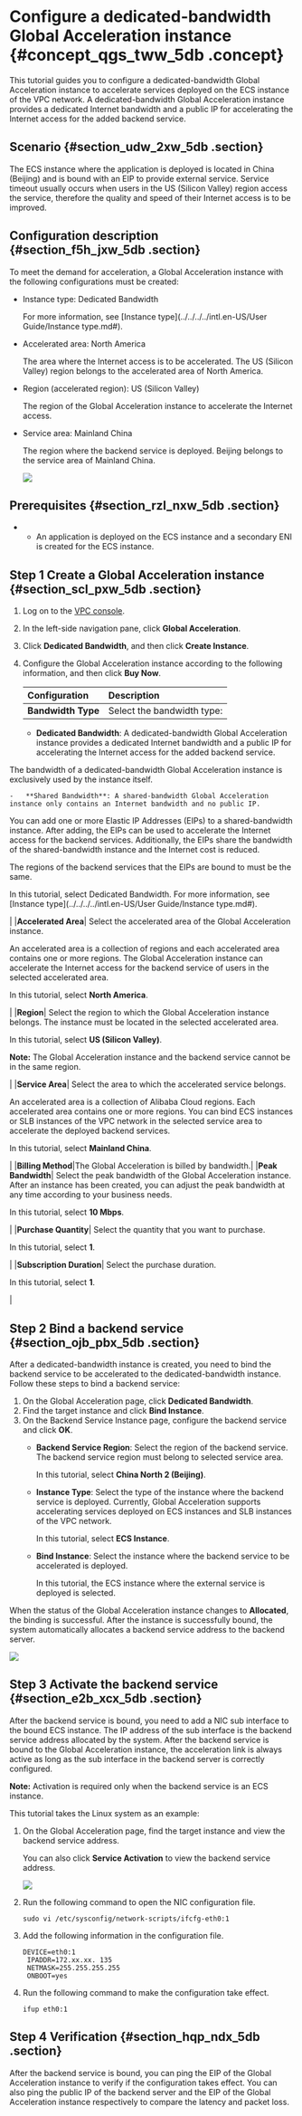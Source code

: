 # Configure a dedicated-bandwidth Global Acceleration instance {#concept_qgs_tww_5db .concept}

This tutorial guides you to configure a dedicated-bandwidth Global Acceleration instance to accelerate services deployed on the ECS instance of the VPC network. A dedicated-bandwidth Global Acceleration instance provides a dedicated Internet bandwidth and a public IP for accelerating the Internet access for the added backend service.

## Scenario {#section_udw_2xw_5db .section}

The ECS instance where the application is deployed is located in China \(Beijing\) and is bound with an EIP to provide external service. Service timeout usually occurs when users in the US \(Silicon Valley\) region access the service, therefore the quality and speed of their Internet access is to be improved.

## Configuration description {#section_f5h_jxw_5db .section}

To meet the demand for acceleration, a Global Acceleration instance with the following configurations must be created:

-   Instance type: Dedicated Bandwidth

    For more information, see [Instance type](../../../../intl.en-US/User Guide/Instance type.md#).

-   Accelerated area: North America

    The area where the Internet access is to be accelerated. The US \(Silicon Valley\) region belongs to the accelerated area of North America.

-   Region \(accelerated region\): US \(Silicon Valley\)

    The region of the Global Acceleration instance to accelerate the Internet access.

-   Service area: Mainland China

    The region where the backend service is deployed. Beijing belongs to the service area of Mainland China.

    ![](http://static-aliyun-doc.oss-cn-hangzhou.aliyuncs.com/assets/img/12632/15330078901372_en-US.png)


## Prerequisites {#section_rzl_nxw_5db .section}

-   -   An application is deployed on the ECS instance and a secondary ENI is created for the ECS instance.


## Step 1 Create a Global Acceleration instance {#section_scl_pxw_5db .section}

1.  Log on to the [VPC console](https://vpcnext.console.aliyun.com).
2.  In the left-side navigation pane, click **Global Acceleration**.
3.  Click **Dedicated Bandwidth**, and then click **Create Instance**.
4.  Configure the Global Acceleration instance according to the following information, and then click **Buy Now**.

    |Configuration|Description|
    |:------------|:----------|
    |**Bandwidth Type**| Select the bandwidth type:

    -   **Dedicated Bandwidth**: A dedicated-bandwidth Global Acceleration instance provides a dedicated Internet bandwidth and a public IP for accelerating the Internet access for the added backend service.

The bandwidth of a dedicated-bandwidth Global Acceleration instance is exclusively used by the instance itself.

    -   **Shared Bandwidth**: A shared-bandwidth Global Acceleration instance only contains an Internet bandwidth and no public IP.

You can add one or more Elastic IP Addresses \(EIPs\) to a shared-bandwidth instance. After adding, the EIPs can be used to accelerate the Internet access for the backend services. Additionally, the EIPs share the bandwidth of the shared-bandwidth instance and the Internet cost is reduced.

The regions of the backend services that the EIPs are bound to must be the same.

 In this tutorial, select Dedicated Bandwidth. For more information, see [Instance type](../../../../intl.en-US/User Guide/Instance type.md#).

 |
    |**Accelerated Area**| Select the accelerated area of the Global Acceleration instance.

 An accelerated area is a collection of regions and each accelerated area contains one or more regions. The Global Acceleration instance can accelerate the Internet access for the backend service of users in the selected accelerated area.

 In this tutorial, select **North America**.

 |
    |**Region**| Select the region to which the Global Acceleration instance belongs. The instance must be located in the selected accelerated area.

 In this tutorial, select **US \(Silicon Valley\)**.

 **Note:** The Global Acceleration instance and the backend service cannot be in the same region.

 |
    |**Service Area**| Select the area to which the accelerated service belongs.

 An accelerated area is a collection of Alibaba Cloud regions. Each accelerated area contains one or more regions. You can bind ECS instances or SLB instances of the VPC network in the selected service area to accelerate the deployed backend services.

 In this tutorial, select **Mainland China**.

 |
    |**Billing Method**|The Global Acceleration is billed by bandwidth.|
    |**Peak Bandwidth**| Select the peak bandwidth of the Global Acceleration instance. After an instance has been created, you can adjust the peak bandwidth at any time according to your business needs.

 In this tutorial, select **10 Mbps**.

 |
    |**Purchase Quantity**| Select the quantity that you want to purchase.

 In this tutorial, select **1**.

 |
    |**Subscription Duration**| Select the purchase duration.

 In this tutorial, select **1**.

 |


## Step 2 Bind a backend service {#section_ojb_pbx_5db .section}

After a dedicated-bandwidth instance is created, you need to bind the backend service to be accelerated to the dedicated-bandwidth instance. Follow these steps to bind a backend service:

1.  On the Global Acceleration page, click **Dedicated Bandwidth**.
2.  Find the target instance and click **Bind Instance**.
3.  On the Backend Service Instance page, configure the backend service and click **OK**.
    -   **Backend Service Region**: Select the region of the backend service. The backend service region must belong to selected service area.

        In this tutorial, select **China North 2 \(Beijing\)**.

    -   **Instance Type**: Select the type of the instance where the backend service is deployed. Currently, Global Acceleration supports accelerating services deployed on ECS instances and SLB instances of the VPC network.

        In this tutorial, select **ECS Instance**.

    -   **Bind Instance**: Select the instance where the backend service to be accelerated is deployed.

        In this tutorial, the ECS instance where the external service is deployed is selected.


When the status of the Global Acceleration instance changes to **Allocated**, the binding is successful. After the instance is successfully bound, the system automatically allocates a backend service address to the backend server.

![](http://static-aliyun-doc.oss-cn-hangzhou.aliyuncs.com/assets/img/12632/15330078901391_en-US.png)

## Step 3 Activate the backend service {#section_e2b_xcx_5db .section}

After the backend service is bound, you need to add a NIC sub interface to the bound ECS instance. The IP address of the sub interface is the backend service address allocated by the system. After the backend service is bound to the Global Acceleration instance, the acceleration link is always active as long as the sub interface in the backend server is correctly configured.

**Note:** Activation is required only when the backend service is an ECS instance.

This tutorial takes the Linux system as an example:

1.  On the Global Acceleration page, find the target instance and view the backend service address.

    You can also click **Service Activation** to view the backend service address.

    ![](http://static-aliyun-doc.oss-cn-hangzhou.aliyuncs.com/assets/img/12632/15330078901392_en-US.png)

2.  Run the following command to open the NIC configuration file.

    ```
    sudo vi /etc/sysconfig/network-scripts/ifcfg-eth0:1
    ```

3.  Add the following information in the configuration file.

    ```
    DEVICE=eth0:1
     IPADDR=172.xx.xx. 135
     NETMASK=255.255.255.255
     ONBOOT=yes
    ```

4.  Run the following command to make the configuration take effect.

    ```
    ifup eth0:1
    ```


## Step 4 Verification {#section_hqp_ndx_5db .section}

After the backend service is bound, you can ping the EIP of the Global Acceleration instance to verify if the configuration takes effect. You can also ping the public IP of the backend server and the EIP of the Global Acceleration instance respectively to compare the latency and packet loss.

